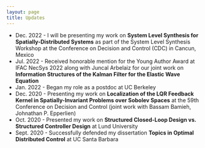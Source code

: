 ```yaml
---
layout: page
title: Updates
---
```

+ Dec. 2022 - I will be presenting my work on **System Level Synthesis for Spatially-Distributed Systems** as part of the System Level Synthesis Workshop at the Conference on Decision and Control (CDC) in Cancun, Mexico
+ Jul. 2022 - Received honorable mention for the Young Author Award at IFAC NecSys 2022 along with Juncal Arbelaiz for our joint work on **Information Structures of the Kalman Filter for the Elastic Wave Equation**
+ Jan. 2022 - Began my role as a postdoc at UC Berkeley
+ Dec. 2020 - Presenting my work on **Localization of the LQR Feedback Kernel in Spatially-Invariant Problems over Sobolev Spaces** at the 59th Conference on Decision and Control (joint work with Bassam Bamieh, Johnathan P. Epperlien)
+ Oct. 2020 - Presented my work on **Structured Closed-Loop Design vs. Structured Controller Design** at Lund University 
+ Sept. 2020 - Successfully defended my dissertation **Topics in Optimal Distributed Control** at UC Santa Barbara
